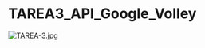 # TAREA3_API_Google_Volley
[![TAREA-3.jpg](https://i.postimg.cc/KzDRwnSZ/TAREA-3.jpg)](https://postimg.cc/jwCxJnS9)
